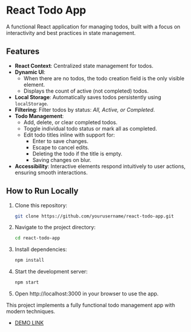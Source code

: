 # React Todo App

A functional React application for managing todos, built with a focus on interactivity and best practices in state management.

## Features
- **React Context**: Centralized state management for todos.
- **Dynamic UI**: 
  - When there are no todos, the todo creation field is the only visible element.
  - Displays the count of active (not completed) todos.
- **Local Storage**: Automatically saves todos persistently using `localStorage`.
- **Filtering**: Filter todos by status: *All, Active, or Completed*.
- **Todo Management**:
  - Add, delete, or clear completed todos.
  - Toggle individual todo status or mark all as completed.
  - Edit todo titles inline with support for:
    - Enter to save changes.
    - Escape to cancel edits.
    - Deleting the todo if the title is empty.
    - Saving changes on blur.
- **Accessibility**: Interactive elements respond intuitively to user actions, ensuring smooth interactions.

## How to Run Locally
1. Clone this repository:
   ```bash
   git clone https://github.com/yourusername/react-todo-app.git

2. Navigate to the project directory:
    ```bash
    cd react-todo-app
3. Install dependencies:
    ```bash
    npm install
4. Start the development server:
    ```bash
    npm start
5. Open http://localhost:3000 in your browser to use the app.

This project implements a fully functional todo management app with modern techniques.

- [DEMO LINK](https://valentyn-radobenko.github.io/todo-app/)
